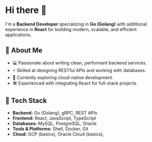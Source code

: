 # Hi there 👋

I'm a **Backend Developer** specializing in **Go (Golang)** with additional experience in **React** for building modern, scalable, and efficient applications.

## 🚀 About Me

* 💻 Passionate about writing clean, performant backend services.
* ⚡ Skilled at designing RESTful APIs and working with databases.
* 🌱 Currently exploring cloud-native development.
* 🛠️ Experienced with integrating React for full-stack projects.

## 🧰 Tech Stack

* **Backend:** Go (Golang), gRPC, REST APIs
* **Frontend:** React, JavaScript, TypeScript
* **Databases:** MySQL, PostgreSQL, Oracle
* **Tools & Platforms:** Shell, Docker, Git
* **Cloud:** GCP (basics), Oracle Cloud (basics), 

